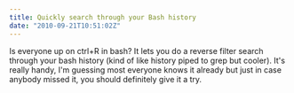 ```yaml
---
title: Quickly search through your Bash history
date: "2010-09-21T10:51:02Z"
---
```


Is everyone up on ctrl+R in bash? It lets you do a reverse filter search through your bash history (kind of like history piped to grep but cooler). It's really handy, I'm guessing most everyone knows it already but just in case anybody missed it, you should definitely give it a try.
